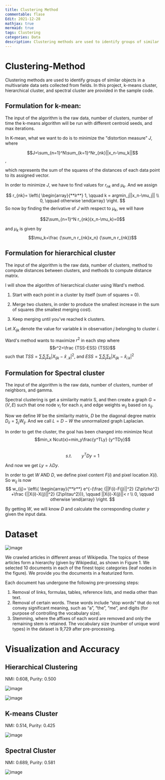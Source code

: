 ```yaml
---
title: Clustering Method
commentable: flase
Edit: 2021-12-28
mathjax: true
mermaid: true
tags: Clustering
categories: Data
description: Clustering methods are used to identify groups of similar objects in a multivariate data sets collected from fields. In this project, k-means cluster, hierarchical cluster, and spectral cluster are provided in the sample code.
---
```


# Clustering-Method
Clustering methods are used to identify groups of similar objects in a multivariate data sets collected from fields. In this project, k-means cluster, hierarchical cluster, and spectral cluster are provided in the sample code.

## Formulation for k-mean:

The input of the algorithm is the raw data, number of clusters, number of time the k-means algorithm will be run with different centroid seeds, and max iterations.

In K-mean, what we want to do is to minimize the "distortion measure" $J$, where

$$J=\sum_{n=1}^N\sum_{k=1}^Nr_{nk}||x_n-\mu_k||$$,

which represents the sum of the squares of the distances of each data point to its assigned vector. 

In order to minimize $J$, we have to find values for $r_{nk}$ and $\mu_k$. And we assign 

$$
r_{nk}=
\left\{  
             \begin{array}{**lr**}  
             1, \qquad k = argmin_j||x_n-\mu_j|| \\
             0, \qquad otherwise
             \end{array}  
\right. 
$$
So now by finding the derivative of $J$ with respect to $\mu_k$, we will have

$$2\sum_{n=1}^N r_{nk}(x_n-\mu_k)=0$$

and $\mu_k$ is given by $$\mu_k=\frac {\sum_n r_{nk}x_n} {\sum_n r_{nk}}$$



## Formulation for hierarchical cluster

The input of the algorithm is the raw data, number of clusters, method to compute distances between clusters, and methods to compute distance matrix.

I will show the algorithm of hierarchical cluster using Ward's method.

1. Start with each point in a cluster by itself (sum of squares = 0).

2. Merge two clusters, in order to produce the smallest increase in the sum of squares (the smallest merging cost).

3. Keep merging until you’ve reached k clusters.

Let $X_{ijk}$ denote the value for variable $k$ in observation $j$ belonging to cluster $i$.

Ward's method wants to maximize $r^2$ in each step where
$$r^2=\frac {TSS-ESS} {TSS}$$
such that $TSS=\sum_i \sum_j \sum_k |X_{ijk}-\hat{x}_{..k}|^2$, and $ESS=\sum_i \sum_j \sum_k |X_{ijk}-\hat{x}_{i.k}|^2$


## Formulation for Spectral cluster

The input of the algorithm is the raw data, number of clusters, number of neighbors, and gamma.

Spectral clustering is get a similarity matrix S, and then create a graph $G=(V,E)$ such that one node $v_i$ for each $x_i$ and edge weights $w_{ij}$ based on $s_{ij}$.

Now we define $W$ be the similarity matrix, $D$ be the diagonal degree matrix $D_{ii}=\sum_jW_{ij}$. And we call $L=D-W$ the unnormalized graph Laplacian. 

In order to get the cluster, the goal has been changed into minimize Ncut
$$min_x Ncut(x)=min_y\frac{y^TLy} {y^TDy}$$\
$$s.t.\qquad y^TDy=1$$

And now we get $Ly=\lambda Dy$.

In order to get $W$ AND $D$, we define pixel content $F(i)$ and pixel location $X(i)$. So $w_{ij}$ is now
$$
w_{ij}=
\left\{  
             \begin{array}{**lr**}  
             e^{-(\frac {||F(i)-F(j)||^2} {2\pi\rho^2} +\frac {||X(i)-X(j)||^2} {2\pi\tau^2})}, \qquad ||X(i)-X(j)||< r \\
             0, \qquad otherwise
             \end{array}  
\right. 
$$

By getting $W$, we will know $D$ and calculate the corresponding cluster $y$ given the input data.


# Dataset

![image](https://user-images.githubusercontent.com/95513386/146653351-a4be3334-4b56-4b1b-b76d-bdf26f6d49d0.png)


We crawled articles in different areas of Wikipedia. The topics of these articles form a hierarchy (given by Wikipedia), as shown
in Figure 1. We selected 10 documents in each of the finest topic categories (leaf nodes in the figure). We
provide you the documents in a featurized form.

Each document has undergone the following pre-proessing steps:
1. Removal of links, formulas, tables, reference lists, and media other than text.
2. Removal of certain words. These words include “stop words” that do not convey significant meaning,
such as “a”, “the”, “me”, and digits (for purpose of controlling the vocabulary size).
3. Stemming, where the affixes of each word are removed and only the remaining stem is retained. The
vocabulary size (number of unique word types) in the dataset is 9,729 after pre-processing.

# Visualization and Accuracy
## Hierarchical Clustering
NMI: 0.608, Purity: 0.500

![image](https://user-images.githubusercontent.com/95513386/146653792-f55af265-f9af-4d23-9859-1e61ad694c28.png)

![image](https://user-images.githubusercontent.com/95513386/146653979-34b1a3d9-ff9f-41cb-bdec-06fcb2f74cee.png)

## K-means Cluster
NMI: 0.514, Purity: 0.425

![image](https://user-images.githubusercontent.com/95513386/146653996-2358262e-e104-4616-8fb3-9cc0e3fb382c.png)

## Spectral Cluster
NMI: 0.689, Purity: 0.581

![image](https://user-images.githubusercontent.com/95513386/146654016-8efdd568-047d-4db5-a800-de2a7af098a8.png)
